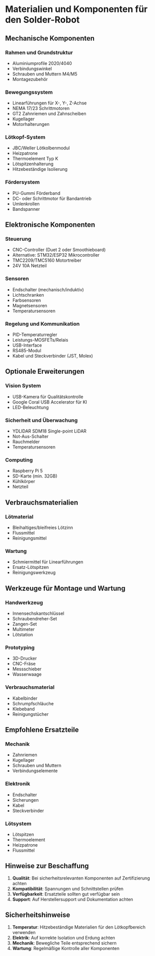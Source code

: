 # Materialien und Komponenten für den Solder-Robot

## Mechanische Komponenten

### Rahmen und Grundstruktur
- Aluminiumprofile 2020/4040
- Verbindungswinkel
- Schrauben und Muttern M4/M5
- Montagezubehör

### Bewegungssystem
- Linearführungen für X-, Y-, Z-Achse
- NEMA 17/23 Schrittmotoren
- GT2 Zahnriemen und Zahnscheiben
- Kugellager
- Motorhalterungen

### Lötkopf-System
- JBC/Weller Lötkolbenmodul
- Heizpatrone
- Thermoelement Typ K
- Lötspitzenhalterung
- Hitzebeständige Isolierung

### Fördersystem
- PU-Gummi Förderband
- DC- oder Schrittmotor für Bandantrieb
- Umlenkrollen
- Bandspanner

## Elektronische Komponenten

### Steuerung
- CNC-Controller (Duet 2 oder Smoothieboard)
- Alternative: STM32/ESP32 Mikrocontroller
- TMC2209/TMC5160 Motortreiber
- 24V 10A Netzteil

### Sensoren
- Endschalter (mechanisch/induktiv)
- Lichtschranken
- Farbsensoren
- Magnetsensoren
- Temperatursensoren

### Regelung und Kommunikation
- PID-Temperaturregler
- Leistungs-MOSFETs/Relais
- USB-Interface
- RS485-Modul
- Kabel und Steckverbinder (JST, Molex)

## Optionale Erweiterungen

### Vision System
- USB-Kamera für Qualitätskontrolle
- Google Coral USB Accelerator für KI
- LED-Beleuchtung

### Sicherheit und Überwachung
- YDLIDAR SDM18 Single-point LiDAR
- Not-Aus-Schalter
- Rauchmelder
- Temperatursensoren

### Computing
- Raspberry Pi 5
- SD-Karte (min. 32GB)
- Kühlkörper
- Netzteil

## Verbrauchsmaterialien

### Lötmaterial
- Bleihaltiges/bleifreies Lötzinn
- Flussmittel
- Reinigungsmittel

### Wartung
- Schmiermittel für Linearführungen
- Ersatz-Lötspitzen
- Reinigungswerkzeug

## Werkzeuge für Montage und Wartung

### Handwerkzeug
- Innensechskantschlüssel
- Schraubendreher-Set
- Zangen-Set
- Multimeter
- Lötstation

### Prototyping
- 3D-Drucker
- CNC-Fräse
- Messschieber
- Wasserwaage

### Verbrauchsmaterial
- Kabelbinder
- Schrumpfschläuche
- Klebeband
- Reinigungstücher

## Empfohlene Ersatzteile

### Mechanik
- Zahnriemen
- Kugellager
- Schrauben und Muttern
- Verbindungselemente

### Elektronik
- Endschalter
- Sicherungen
- Kabel
- Steckverbinder

### Lötsystem
- Lötspitzen
- Thermoelement
- Heizpatrone
- Flussmittel

## Hinweise zur Beschaffung

1. **Qualität**: Bei sicherheitsrelevanten Komponenten auf Zertifizierung achten
2. **Kompatibilität**: Spannungen und Schnittstellen prüfen
3. **Verfügbarkeit**: Ersatzteile sollten gut verfügbar sein
4. **Support**: Auf Herstellersupport und Dokumentation achten

## Sicherheitshinweise

1. **Temperatur**: Hitzebeständige Materialien für den Lötkopfbereich verwenden
2. **Elektrik**: Auf korrekte Isolation und Erdung achten
3. **Mechanik**: Bewegliche Teile entsprechend sichern
4. **Wartung**: Regelmäßige Kontrolle aller Komponenten
